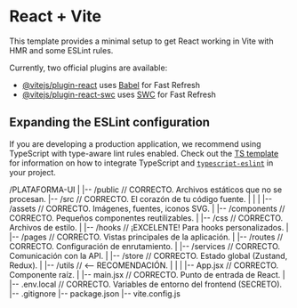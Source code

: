 # React + Vite

This template provides a minimal setup to get React working in Vite with HMR and some ESLint rules.

Currently, two official plugins are available:

- [@vitejs/plugin-react](https://github.com/vitejs/vite-plugin-react/blob/main/packages/plugin-react) uses [Babel](https://babeljs.io/) for Fast Refresh
- [@vitejs/plugin-react-swc](https://github.com/vitejs/vite-plugin-react/blob/main/packages/plugin-react-swc) uses [SWC](https://swc.rs/) for Fast Refresh

## Expanding the ESLint configuration

If you are developing a production application, we recommend using TypeScript with type-aware lint rules enabled. Check out the [TS template](https://github.com/vitejs/vite/tree/main/packages/create-vite/template-react-ts) for information on how to integrate TypeScript and [`typescript-eslint`](https://typescript-eslint.io) in your project.

/PLATAFORMA-UI
|
|-- /public               // CORRECTO. Archivos estáticos que no se procesan.
|-- /src                  // CORRECTO. El corazón de tu código fuente.
|   |
|   |-- /assets           // CORRECTO. Imágenes, fuentes, iconos SVG.
|   |-- /components       // CORRECTO. Pequeños componentes reutilizables.
|   |-- /css              // CORRECTO. Archivos de estilo.
|   |-- /hooks            // ¡EXCELENTE! Para hooks personalizados.
|   |-- /pages            // CORRECTO. Vistas principales de la aplicación.
|   |-- /routes           // CORRECTO. Configuración de enrutamiento.
|   |-- /services         // CORRECTO. Comunicación con la API.
|   |-- /store            // CORRECTO. Estado global (Zustand, Redux).
|   |-- /utils            // <-- RECOMENDACIÓN.
|   |
|   |-- App.jsx           // CORRECTO. Componente raíz.
|   |-- main.jsx          // CORRECTO. Punto de entrada de React.
|
|-- .env.local            // CORRECTO. Variables de entorno del frontend (SECRETO).
|-- .gitignore
|-- package.json
|-- vite.config.js